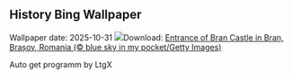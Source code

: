 ## History Bing Wallpaper
Wallpaper date: 2025-10-31
![](https://www.bing.com/th?id=OHR.BranCastle_EN-IN0933024345_UHD.jpg&w=1000)Download: [Entrance of Bran Castle in Bran, Brașov, Romania (© blue sky in my pocket/Getty Images)](https://www.bing.com/th?id=OHR.BranCastle_EN-IN0933024345_UHD.jpg)

Auto get programm by LtgX
